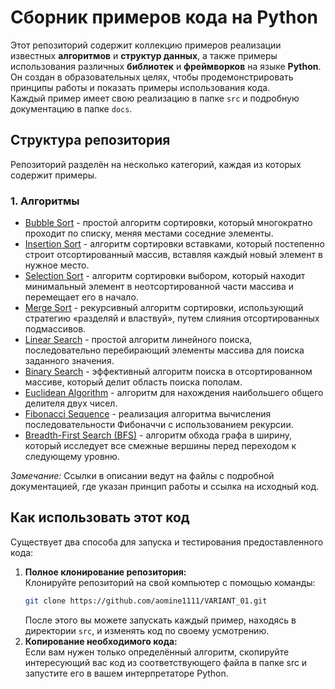 # Сборник примеров кода на Python

Этот репозиторий содержит коллекцию примеров реализации известных **алгоритмов** и **структур данных**, а также примеры использования различных **библиотек** и **фреймворков** на языке **Python**.\
Он создан в образовательных целях, чтобы продемонстрировать принципы работы и показать примеры использования кода.\
Каждый пример имеет свою реализацию в папке `src` и подробную документацию в папке `docs`.

## Структура репозитория

Репозиторий разделён на несколько категорий, каждая из которых содержит примеры.

### 1. Алгоритмы
- [Bubble Sort](docs/algorithms/bubble_sort.md) - простой алгоритм сортировки, который многократно проходит по списку, меняя местами соседние элементы.
- [Insertion Sort](docs/algorithms/insertion_sort.md) - алгоритм сортировки вставками, который постепенно строит отсортированный массив, вставляя каждый новый элемент в нужное место.
- [Selection Sort](docs/algorithms/selection_sort.md) - алгоритм сортировки выбором, который находит минимальный элемент в неотсортированной части массива и перемещает его в начало.
- [Merge Sort](docs/algorithms/merge_sort.md) - рекурсивный алгоритм сортировки, использующий стратегию «разделяй и властвуй», путем слияния отсортированных подмассивов.
- [Linear Search](docs/algorithms/linear_search.md) - простой алгоритм линейного поиска, последовательно перебирающий элементы массива для поиска заданного значения.
- [Binary Search](docs/algorithms/binary_search.md) - эффективный алгоритм поиска в отсортированном массиве, который делит область поиска пополам.
- [Euclidean Algorithm](docs/algorithms/euclidean.md) - алгоритм для нахождения наибольшего общего делителя двух чисел.
- [Fibonacci Sequence](docs/algorithms/fibonacci.md) - реализация алгоритма вычисления последовательности Фибоначчи с использованием рекурсии.
- [Breadth-First Search (BFS)](docs/algorithms/bfs.md) - алгоритм обхода графа в ширину, который исследует все смежные вершины перед переходом к следующему уровню.

*Замечание:* Ссылки в описании ведут на файлы с подробной документацией, где указан принцип работы и ссылка на исходный код.

## Как использовать этот код

Существует два способа для запуска и тестирования предоставленного кода:

1. **Полное клонирование репозитория:**  
   Клонируйте репозиторий на свой компьютер с помощью команды:
   ```bash
   git clone https://github.com/aomine1111/VARIANT_01.git
   ```
   После этого вы можете запускать каждый пример, находясь в директории `src`, и изменять код по своему усмотрению.
2. **Копирование необходимого кода:**<br>
    Если вам нужен только определённый алгоритм, скопируйте интересующий вас код из соответствующего файла в папке src и запустите его в вашем интерпретаторе Python.